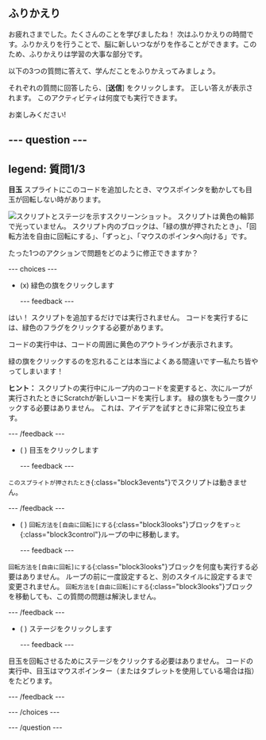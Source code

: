 ## ふりかえり

お疲れさまでした。たくさんのことを学びましたね！ 次はふりかえりの時間です。ふりかえりを行うことで、脳に新しいつながりを作ることができます。このため、ふりかえりは学習の大事な部分です。

以下の3つの質問に答えて、学んだことをふりかえってみましょう。

それぞれの質問に回答したら、[**送信**] をクリックします。 正しい答えが表示されます。 このアクティビティは何度でも実行できます。

お楽しみください!

--- question ---
---
legend: 質問1/3
---

**目玉** スプライトにこのコードを追加したとき、マウスポインタを動かしても目玉が回転しない時があります。

![スクリプトとステージを示すスクリーンショット。 スクリプトは黄色の輪郭で光っていません。 スクリプト内のブロックは、「緑の旗が押されたとき」、「回転方法を自由に回転にする」、「ずっと」、「マウスのポインタへ向ける」です。](images/code-not-running.png)

たった1つのアクションで問題をどのように修正できますか？

--- choices ---

- (x) 緑色の旗をクリックします

  --- feedback ---

はい！ スクリプトを追加するだけでは実行されません。 コードを実行するには、緑色のフラグをクリックする必要があります。

コードの実行中は、コードの周囲に黄色のアウトラインが表示されます。

緑の旗をクリックするのを忘れることは本当によくある間違いです—私たち皆やってしまいます！

**ヒント：** スクリプトの実行中にループ内のコードを変更すると、次にループが実行されたときにScratchが新しいコードを実行します。 緑の旗をもう一度クリックする必要はありません。 これは、アイデアを試すときに非常に役立ちます。

  --- /feedback ---

- ( ) 目玉をクリックします

  --- feedback ---

`このスプライトが押されたとき`{:class="block3events"}でスクリプトは動きません。

  --- /feedback ---

- ( ) `回転方法を[自由に回転]にする`{:class="block3looks"}ブロックを`ずっと`{:class="block3control"}ループの中に移動します。

  --- feedback ---

`回転方法を[自由に回転]にする`{:class="block3looks"}ブロックを何度も実行する必要はありません。 ループの前に一度設定すると、別のスタイルに設定するまで変更されません。 `回転方法を[自由に回転]にする`{:class="block3looks"}ブロックを移動しても、この質問の問題は解決しません。

  --- /feedback ---

- ( ) ステージをクリックします

  --- feedback ---

目玉を回転させるためにステージをクリックする必要はありません。 コードの実行中、目玉はマウスポインター（またはタブレットを使用している場合は指）をたどります。

  --- /feedback ---

--- /choices ---

--- /question ---
